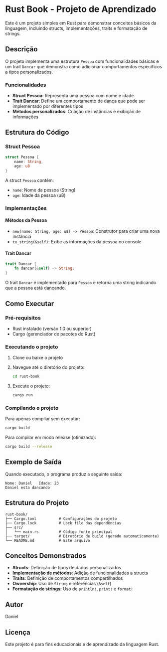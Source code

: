 # Rust Book - Projeto de Aprendizado

Este é um projeto simples em Rust para demonstrar conceitos básicos da linguagem, incluindo structs, implementações, traits e formatação de strings.

## Descrição

O projeto implementa uma estrutura `Pessoa` com funcionalidades básicas e um trait `Dancar` que demonstra como adicionar comportamentos específicos a tipos personalizados.

### Funcionalidades

- **Struct Pessoa**: Representa uma pessoa com nome e idade
- **Trait Dancar**: Define um comportamento de dança que pode ser implementado por diferentes tipos
- **Métodos personalizados**: Criação de instâncias e exibição de informações

## Estrutura do Código

### Struct Pessoa
```rust
struct Pessoa {
    name: String,
    age: u8
}
```

A struct `Pessoa` contém:
- `name`: Nome da pessoa (String)
- `age`: Idade da pessoa (u8)

### Implementações

#### Métodos da Pessoa
- `new(name: String, age: u8) -> Pessoa`: Construtor para criar uma nova instância
- `to_string(&self)`: Exibe as informações da pessoa no console

#### Trait Dancar
```rust
trait Dancar {
    fn dancar(&self) -> String;
}
```

O trait `Dancar` é implementado para `Pessoa` e retorna uma string indicando que a pessoa está dançando.

## Como Executar

### Pré-requisitos
- Rust instalado (versão 1.0 ou superior)
- Cargo (gerenciador de pacotes do Rust)

### Executando o projeto

1. Clone ou baixe o projeto
2. Navegue até o diretório do projeto:
   ```bash
   cd rust-book
   ```

3. Execute o projeto:
   ```bash
   cargo run
   ```

### Compilando o projeto

Para apenas compilar sem executar:
```bash
cargo build
```

Para compilar em modo release (otimizado):
```bash
cargo build --release
```

## Exemplo de Saída

Quando executado, o programa produz a seguinte saída:
```
Nome: Daniel   Idade: 23
Daniel esta dancando
```

## Estrutura do Projeto

```
rust-book/
├── Cargo.toml          # Configurações do projeto
├── Cargo.lock          # Lock file das dependências
├── src/
│   └── main.rs         # Código fonte principal
├── target/             # Diretório de build (gerado automaticamente)
└── README.md           # Este arquivo
```

## Conceitos Demonstrados

- **Structs**: Definição de tipos de dados personalizados
- **Implementação de métodos**: Adição de funcionalidades a structs
- **Traits**: Definição de comportamentos compartilhados
- **Ownership**: Uso de `String` e referências (`&self`)
- **Formatação de strings**: Uso de `println!`, `print!` e `format!`

## Autor

Daniel

## Licença

Este projeto é para fins educacionais e de aprendizado da linguagem Rust.
